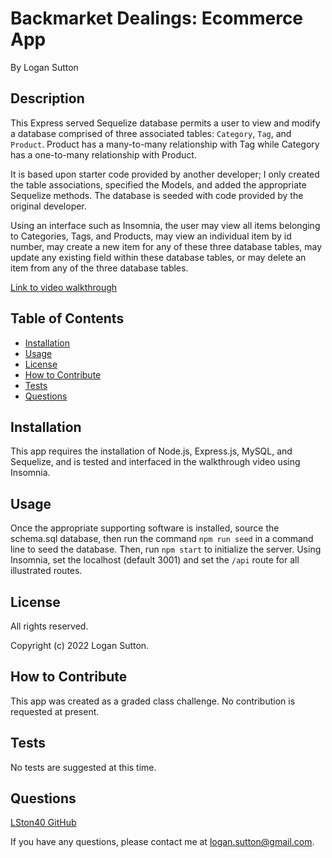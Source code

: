 # Backmarket Dealings: Ecommerce App

By Logan Sutton

## Description

This Express served Sequelize database permits a user to view and modify a database comprised of three associated tables: `Category`, `Tag`, and `Product`. Product has a many-to-many relationship with Tag while Category has a one-to-many relationship with Product.

It is based upon starter code provided by another developer; I only created the table associations, specified the Models, and added the appropriate Sequelize methods. The database is seeded with code provided by the original developer.

Using an interface such as Insomnia, the user may view all items belonging to Categories, Tags, and Products, may view an individual item by id number, may create a new item for any of these three database tables, may update any existing field within these database tables, or may delete an item from any of the three database tables.

[Link to video walkthrough](https://drive.google.com/file/d/1f_fWPobmePWA4NG2ewzWWKMjU-jlTzEy/view)

## Table of Contents  

- [Installation](#installation)  
- [Usage](#usage)  
- [License](#license)  
- [How to Contribute](#how-to-contribute)  
- [Tests](#tests)  
- [Questions](#questions) 


## Installation  
    
This app requires the installation of Node.js, Express.js, MySQL, and Sequelize, and is tested and interfaced in the walkthrough video using Insomnia.

## Usage  
Once the appropriate supporting software is installed, source the schema.sql database, then run the command `npm run seed` in a command line to seed the database. Then, run `npm start` to initialize the server. Using Insomnia, set the localhost (default 3001) and set the `/api` route for all illustrated routes.

## License  
    
All rights reserved.

Copyright (c) 2022 Logan Sutton.  

## How to Contribute  
  
This app was created as a graded class challenge. No contribution is requested at present.  

## Tests  
    
No tests are suggested at this time.  

## Questions  
    
[LSton40 GitHub](https://github.com/LSton40)  

If you have any questions, please contact me at logan.sutton@gmail.com.
